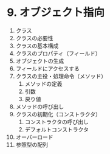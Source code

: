 # 9. オブジェクト指向
1. クラス
1. クラスの必要性
1. クラスの基本構成
1. クラスのプロパティ（フィールド）
1. オブジェクトの生成
1. フィールドにアクセスする
1. クラスの主役・処理命令（メソッド）
    1. メソッドの定義
    1. 引数
    1. 戻り値
1. メソッドの呼び出し
1. クラスの初期化（コンストラクタ）
    1. コンストラクタの呼び出し
    1. デフォルトコンストラクタ
1. オーバーロード
1. 参照型の配列